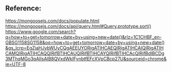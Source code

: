 ## Reference:

https://mongoosejs.com/docs/populate.html
https://mongoosejs.com/docs/api/query.html#Query.prototype.sort()
https://www.google.com/search?q=how+to+get+tomorrow+date+by+using+new+date()&rlz=1C1CHBF_en-GBSG1158SG1158&oq=how+to+get+tomorrow+date+by+using+new+date()&gs_lcrp=EgZjaHJvbWUyCQgAEEUYORigATIHCAEQIRigATIHCAIQIRigATIHCAMQIRigATIHCAQQIRifBTIHCAUQIRifBTIHCAYQIRifBTIHCAcQIRifBdIBCDg3MThqMGo3qAIIsAIB8QVxdWkIFynbtfEFcXVpCBcp27U&sourceid=chrome&ie=UTF-8
